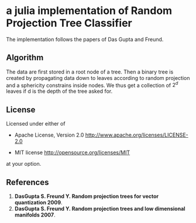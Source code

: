 # a julia implementation of Random Projection Tree Classifier

The implementation follows the papers of Das Gupta and Freund.

## Algorithm

The data are first stored in a root node of a tree.
Then a binary tree is created by propagating data down to leaves according to random projection and a sphericity constrains inside nodes.
We thus get a collection of $2^{d}$ leaves if d is the depth of the tree asked for.
  
## License

Licensed under either of

* Apache License, Version 2.0 <http://www.apache.org/licenses/LICENSE-2.0>

* MIT license  <http://opensource.org/licenses/MIT>

at your option.

## References

1. **DasGupta S. Freund Y. Random projection trees for vector quantization 2009**.
2. **DasGupta S. Freund Y. Random projection trees and low dimensional manifolds 2007**.
